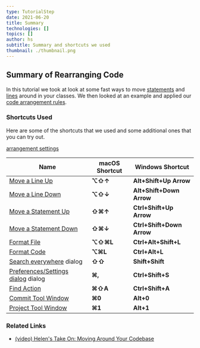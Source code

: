 ```yaml
---
type: TutorialStep
date: 2021-06-20
title: Summary
technologies: []
topics: []
author: hs
subtitle: Summary and shortcuts we used
thumbnail: ./thumbnail.png
---
```


## Summary of Rearranging Code
In this tutorial we took at look at some fast ways to move [statements](https://www.jetbrains.com/help/idea/working-with-source-code.html?keymap=primary_windows#move-statements) and [lines](https://www.jetbrains.com/help/idea/working-with-source-code.html?keymap=primary_windows#editor_lines_code_blocks) around in your classes. We then looked at an example and applied our [code arrangement rules](https://www.jetbrains.com/help/idea/reformat-and-rearrange-code.html#arrange_code).  

### Shortcuts Used
Here are some of the shortcuts that we used and some additional ones that you can try out. 

[arrangement settings](https://www.jetbrains.com/help/idea/reformat-and-rearrange-code.html#rearrange_code)

| Name                                                                                                                                | macOS Shortcut | Windows Shortcut          |
|-------------------------------------------------------------------------------------------------------------------------------------|----------------|---------------------------|
| [Move a Line Up](https://www.jetbrains.com/help/idea/working-with-source-code.html?keymap=primary_windows#editor_lines_code_blocks) | **⌥⇧↑**        | **Alt+Shift+Up Arrow**    |
| [Move a Line Down](https://www.jetbrains.com/help/idea/working-with-source-code.html?keymap=primary_windows#editor_lines_code_blocks) | **⌥⇧↓**        | **Alt+Shift+Down Arrow**  |
| [Move a Statement Up](https://www.jetbrains.com/help/idea/working-with-source-code.html?keymap=primary_windows#move-statements)     | **⇧⌘↑**        | **Ctrl+Shift+Up Arrow**   |
| [Move a Statement Down](https://www.jetbrains.com/help/idea/working-with-source-code.html?keymap=primary_windows#move-statements)     | **⇧⌘↓**        | **Ctrl+Shift+Down Arrow** |
| [Format File](https://www.jetbrains.com/help/idea/reformat-and-rearrange-code.html#reformat_file)                                   | **⌥⇧⌘L**       | **Ctrl+Alt+Shift+L**      |
| [Format Code](https://www.jetbrains.com/help/idea/reformat-and-rearrange-code.html#reformat_code)                                   | **⌥⌘L**        | **Ctrl+Alt+L**            |
| [Search everywhere](https://www.jetbrains.com/help/idea/searching-everywhere.html) dialog                                           | **⇧⇧**         | **Shift+Shift**           |
| [Preferences/Settings dialog](https://www.jetbrains.com/help/idea/searching-everywhere.html) dialog                                 | **⌘,**         | **Ctrl+Shift+S**          |
| [Find Action](https://www.jetbrains.com/help/idea/searching-everywhere.html)                                                        | **⌘⇧A**        | **Ctrl+Shift+A**          |
| [Commit Tool Window](https://www.jetbrains.com/help/idea/commit-and-push-changes.html)                                              | **⌘0**         | **Alt+0**                 |
| [Project Tool Window](https://www.jetbrains.com/help/idea/project-tool-window.html)                                                 | **⌘1**         | **Alt+1**                 |

### Related Links
- [(video) Helen's Take On: Moving Around Your Codebase](https://www.youtube.com/watch?v=2sDCA25qfKk)
